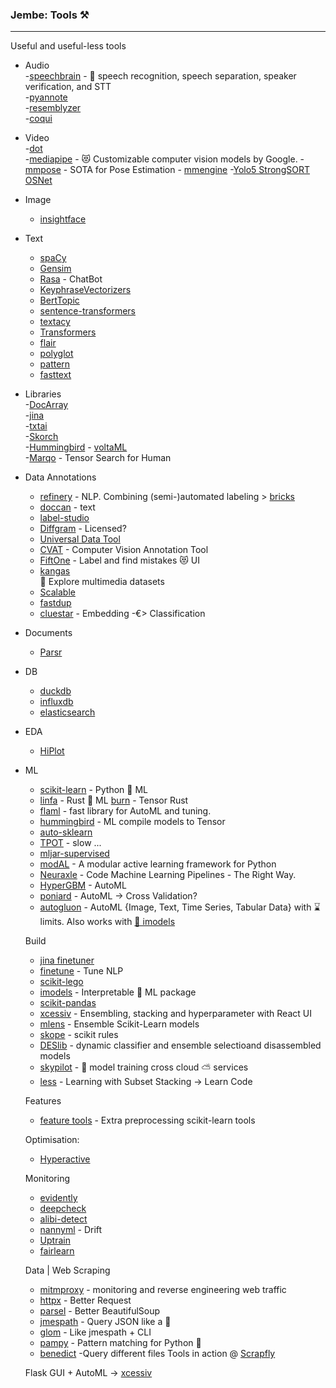 ### Jembe: Tools ⚒️ 
___
Useful and useful-less tools
- Audio <br>
 -[speechbrain](https://github.com/speechbrain/speechbrain) - 🤗 speech recognition, speech separation, speaker verification, and STT<br>
 -[pyannote](https://github.com/pyannote/pyannote-audio) <br>
 -[resemblyzer](https://github.com/resemble-ai/Resemblyzer) <br>
 -[coqui](https://github.com/coqui-ai/TTS) <br>

- Video <br>
 -[dot](https://github.com/sensity-ai/dot) <br>
 -[mediapipe](https://github.com/google/mediapipe) - 😻 Customizable computer vision models by Google.
 -[mmpose](https://github.com/open-mmlab/mmpose) - SOTA for Pose Estimation - [mmengine](https://github.com/open-mmlab/mmengine)
 -[Yolo5 StrongSORT OSNet](https://github.com/mikel-brostrom/Yolov5_StrongSORT_OSNet)

- Image
  - [insightface](https://github.com/deepinsight/insightface)

- Text <br>
  - [spaCy](https://github.com/explosion/spaCy) <br>
  - [Gensim](https://github.com/RaRe-Technologies/gensim) <br>
  - [Rasa](https://github.com/RasaHQ/rasa) - ChatBot
  - [KeyphraseVectorizers](https://github.com/TimSchopf/KeyphraseVectorizers)
  - [BertTopic](https://github.com/MaartenGr/BERTopic)
  - [sentence-transformers](sentence-transformers)
  - [textacy](https://github.com/chartbeat-labs/textacy)
  - [Transformers](https://github.com/huggingface/transformers)
  - [flair](https://github.com/flairNLP/flair)
  - [polyglot](https://github.com/aboSamoor/polyglot)
  - [pattern](https://github.com/clips/pattern)
  - [fasttext](https://github.com/facebookresearch/fastText)


- Libraries <br>
  -[DocArray](https://github.com/jina-ai/docarray) <br>
  -[jina](https://github.com/jina-ai/jina)  <br>
  -[txtai](https://github.com/neuml/txtai) <br>
  -[Skorch](https://github.com/skorch-dev/skorch) <br>
  -[Hummingbird](https://github.com/microsoft/hummingbird) - [voltaML](https://github.com/VoltaML/voltaML) <br>
  -[Marqo](https://github.com/marqo-ai/marqo) - Tensor Search for Human <br>

- Data Annotations <br>
  - [refinery](https://github.com/code-kern-ai/refinery) - NLP. Combining (semi-)automated labeling > [bricks](https://github.com/code-kern-ai/bricks)
  - [doccan](https://github.com/doccano/doccano) - text <br>
  - [label-studio](https://github.com/heartexlabs/label-studio) <br>
  - [Diffgram](https://github.com/diffgram/diffgram) - Licensed? <br>
  - [Universal Data Tool](https://github.com/UniversalDataTool/universal-data-tool) <br> 
  - [CVAT](https://github.com/openvinotoolkit/cvat) - Computer Vision Annotation Tool <br>
  - [FiftOne](https://github.com/voxel51/fiftyone) - Label and find mistakes 😻 UI <br>
  - [kangas](https://github.com/comet-ml/kangas) <br> 🦘 Explore multimedia datasets 
  - [Scalable](https://github.com/scalabel/scalabel) <br>
  - [fastdup](https://github.com/visualdatabase/fastdup)
  - [cluestar](https://github.com/koaning/cluestar) - Embedding -€> Classification
 
- Documents
   - [Parsr](https://github.com/axa-group/Parsr)

- DB
  - [duckdb](https://duckdb.org/)
  - [influxdb](https://github.com/influxdata/influxdb)
  - [elasticsearch](https://github.com/elastic/elasticsearch)

- EDA
  - [HiPlot](https://facebookresearch.github.io/hiplot)

- ML
  - [scikit-learn](https://github.com/scikit-learn/scikit-learn) - Python 🐍 ML
  - [linfa](https://github.com/rust-ml/linfa) - Rust 🦀 ML [burn](https://github.com/burn-rs/burn) - Tensor Rust
  - [flaml](https://github.com/microsoft/FLAML) - fast library for AutoML and tuning.
  - [hummingbird](https://github.com/microsoft/hummingbird) - ML compile models to Tensor
  - [auto-sklearn](https://github.com/automl/auto-sklearn)
  - [TPOT](https://github.com/EpistasisLab/tpot) - slow ...
  - [mljar-supervised](https://github.com/mljar/mljar-supervised)
  - [modAL](https://github.com/modAL-python/modAL) - A modular active learning framework for Python
  - [Neuraxle](https://github.com/Neuraxio/Neuraxle) - Code Machine Learning Pipelines - The Right Way.
  - [HyperGBM](https://github.com/DataCanvasIO/HyperGBM) - AutoML
  - [poniard](https://github.com/rxavier/poniard) - AutoML -> Cross Validation?
  - [autogluon](https://github.com/autogluon/autogluon) - AutoML {Image, Text, Time Series, Tabular Data} with ⌛ limits. Also works with [🤟 imodels](https://auto.gluon.ai/dev/tutorials/tabular_prediction/tabular-interpretability.html)


  Build
  - [jina finetuner](https://github.com/jina-ai/finetuner)
  - [finetune](https://github.com/IndicoDataSolutions/finetune) - Tune NLP
  - [scikit-lego](https://github.com/koaning/scikit-lego)
  - [imodels](https://github.com/csinva/imodels) - Interpretable 🛄 ML package 
  - [scikit-pandas](https://github.com/scikit-learn-contrib/sklearn-pandas)
  - [xcessiv](https://github.com/reiinakano/xcessiv) - Ensembling, stacking and hyperparameter with React UI
  - [mlens](https://github.com/flennerhag/mlens) - Ensemble Scikit-Learn models
  - [skope](https://github.com/scikit-learn-contrib/skope-rules) - scikit rules
  - [DESlib](https://github.com/scikit-learn-contrib/DESlib) - dynamic classifier and ensemble selectioand disassembled models
  - [skypilot](https://github.com/skypilot-org/skypilot?) -  🏡 model training cross cloud ⛅️ services 
  - [less](https://github.com/sibirbil/LESS) - Learning with Subset Stacking -> Learn Code
 
  Features

  - [feature tools](https://feature-engine.readthedocs.io/en/latest/index.html) - Extra preprocessing scikit-learn tools

  Optimisation:
     - [Hyperactive](https://github.com/SimonBlanke/Hyperactive)

  Monitoring
     - [evidently](https://github.com/evidentlyai/evidently)
     - [deepcheck](https://github.com/deepchecks/deepchecks)
     - [alibi-detect](https://github.com/SeldonIO/alibi-detect)
     - [nannyml](https://github.com/NannyML/nannyml) - Drift
     - [Uptrain](https://github.com/uptrain-ai/uptrain)
     - [fairlearn](https://github.com/fairlearn/fairlearn)
  
  Data | Web Scraping 
     - [mitmproxy](https://mitmproxy.org/) - monitoring and reverse engineering web traffic 
     - [httpx](https://github.com/projectdiscovery/httpx) - Better Request
     - [parsel](https://github.com/scrapy/parsel) - Better BeautifulSoup
     - [jmespath](https://github.com/jmespath/jmespath.py) - Query JSON like a 🥷
     - [glom](https://github.com/mahmoud/glom) - Like jmespath + CLI
     - [pampy](https://github.com/santinic/pampy) - Pattern matching for Python 🤟
     - [benedict](https://github.com/fabiocaccamo/python-benedict) -Query different files
  Tools in action @ [Scrapfly](https://scrapfly.io/blog/parse-json-jmespath-python/)
  

  Flask GUI + AutoML -> [xcessiv](https://github.com/reiinakano/xcessiv)
  
